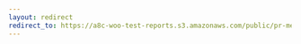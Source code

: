 ```yaml
---
layout: redirect
redirect_to: https://a8c-woo-test-reports.s3.amazonaws.com/public/pr-merge/38321/api/index.html
---
```

